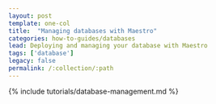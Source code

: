 ```yaml
---
layout: post
template: one-col
title:  "Managing databases with Maestro"
categories: how-to-guides/databases
lead: Deploying and managing your database with Maestro
tags: ['database']
legacy: false
permalink: /:collection/:path
---
```


{% include tutorials/database-management.md %}